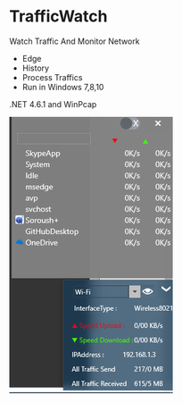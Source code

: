 # TrafficWatch
Watch Traffic And Monitor Network 
* Edge
* History
* Process Traffics
* Run in Windows 7,8,10

.NET 4.6.1 and WinPcap

![Screen](https://github.com/hamerstandr/TrafficWatch/blob/master/img/Screen.png?raw=true)
